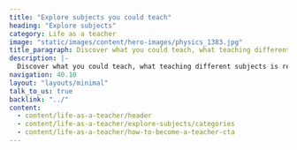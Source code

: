 ```yaml
---
title: "Explore subjects you could teach"
heading: "Explore subjects"
category: Life as a teacher
image: "static/images/content/hero-images/physics_1383.jpg"
title_paragraph: Discover what you could teach, what teaching different subjects is really like, and how to take your next steps to become a teacher.
description: |-
  Discover what you could teach, what teaching different subjects is really like, and how to take your next steps to become a teacher.
navigation: 40.10
layout: "layouts/minimal"
talk_to_us: true
backlink: "../"
content:
  - content/life-as-a-teacher/header
  - content/life-as-a-teacher/explore-subjects/categories
  - content/life-as-a-teacher/how-to-become-a-teacher-cta
---
```


